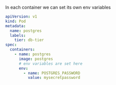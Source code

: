 In each container we can set its own env variables

```yaml
apiVersion: v1
kind: Pod
metadata:
  name: postgres
  labels:
    tier: db-tier
spec:
  containers:
    - name: postgres
      image: postgres
      # env variables are set here
      env:
        - name: POSTGRES_PASSWORD
          value: mysecretpassword
```
